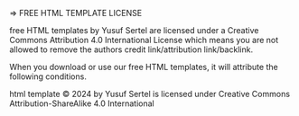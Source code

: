 => FREE HTML TEMPLATE LICENSE 

  free HTML templates by Yusuf Sertel are licensed under a Creative Commons Attribution 4.0 International License which means you are not allowed to remove the authors credit link/attribution link/backlink.

 When you download or use our free HTML templates, it will attribute the following conditions.
 
html template © 2024 by Yusuf Sertel is licensed under Creative Commons Attribution-ShareAlike 4.0 International 